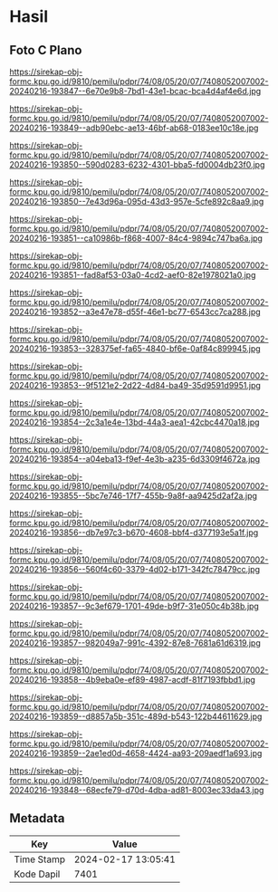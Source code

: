 # Hasil

## Foto C Plano

https://sirekap-obj-formc.kpu.go.id/9810/pemilu/pdpr/74/08/05/20/07/7408052007002-20240216-193847--6e70e9b8-7bd1-43e1-bcac-bca4d4af4e6d.jpg

https://sirekap-obj-formc.kpu.go.id/9810/pemilu/pdpr/74/08/05/20/07/7408052007002-20240216-193849--adb90ebc-ae13-46bf-ab68-0183ee10c18e.jpg

https://sirekap-obj-formc.kpu.go.id/9810/pemilu/pdpr/74/08/05/20/07/7408052007002-20240216-193850--590d0283-6232-4301-bba5-fd0004db23f0.jpg

https://sirekap-obj-formc.kpu.go.id/9810/pemilu/pdpr/74/08/05/20/07/7408052007002-20240216-193850--7e43d96a-095d-43d3-957e-5cfe892c8aa9.jpg

https://sirekap-obj-formc.kpu.go.id/9810/pemilu/pdpr/74/08/05/20/07/7408052007002-20240216-193851--ca10986b-f868-4007-84c4-9894c747ba6a.jpg

https://sirekap-obj-formc.kpu.go.id/9810/pemilu/pdpr/74/08/05/20/07/7408052007002-20240216-193851--fad8af53-03a0-4cd2-aef0-82e1978021a0.jpg

https://sirekap-obj-formc.kpu.go.id/9810/pemilu/pdpr/74/08/05/20/07/7408052007002-20240216-193852--a3e47e78-d55f-46e1-bc77-6543cc7ca288.jpg

https://sirekap-obj-formc.kpu.go.id/9810/pemilu/pdpr/74/08/05/20/07/7408052007002-20240216-193853--328375ef-fa65-4840-bf6e-0af84c899945.jpg

https://sirekap-obj-formc.kpu.go.id/9810/pemilu/pdpr/74/08/05/20/07/7408052007002-20240216-193853--9f5121e2-2d22-4d84-ba49-35d9591d9951.jpg

https://sirekap-obj-formc.kpu.go.id/9810/pemilu/pdpr/74/08/05/20/07/7408052007002-20240216-193854--2c3a1e4e-13bd-44a3-aea1-42cbc4470a18.jpg

https://sirekap-obj-formc.kpu.go.id/9810/pemilu/pdpr/74/08/05/20/07/7408052007002-20240216-193854--a04eba13-f9ef-4e3b-a235-6d3309f4672a.jpg

https://sirekap-obj-formc.kpu.go.id/9810/pemilu/pdpr/74/08/05/20/07/7408052007002-20240216-193855--5bc7e746-17f7-455b-9a8f-aa9425d2af2a.jpg

https://sirekap-obj-formc.kpu.go.id/9810/pemilu/pdpr/74/08/05/20/07/7408052007002-20240216-193856--db7e97c3-b670-4608-bbf4-d377193e5a1f.jpg

https://sirekap-obj-formc.kpu.go.id/9810/pemilu/pdpr/74/08/05/20/07/7408052007002-20240216-193856--560f4c60-3379-4d02-b171-342fc78479cc.jpg

https://sirekap-obj-formc.kpu.go.id/9810/pemilu/pdpr/74/08/05/20/07/7408052007002-20240216-193857--9c3ef679-1701-49de-b9f7-31e050c4b38b.jpg

https://sirekap-obj-formc.kpu.go.id/9810/pemilu/pdpr/74/08/05/20/07/7408052007002-20240216-193857--982049a7-991c-4392-87e8-7681a61d6319.jpg

https://sirekap-obj-formc.kpu.go.id/9810/pemilu/pdpr/74/08/05/20/07/7408052007002-20240216-193858--4b9eba0e-ef89-4987-acdf-81f7193fbbd1.jpg

https://sirekap-obj-formc.kpu.go.id/9810/pemilu/pdpr/74/08/05/20/07/7408052007002-20240216-193859--d8857a5b-351c-489d-b543-122b44611629.jpg

https://sirekap-obj-formc.kpu.go.id/9810/pemilu/pdpr/74/08/05/20/07/7408052007002-20240216-193859--2ae1ed0d-4658-4424-aa93-209aedf1a693.jpg

https://sirekap-obj-formc.kpu.go.id/9810/pemilu/pdpr/74/08/05/20/07/7408052007002-20240216-193848--68ecfe79-d70d-4dba-ad81-8003ec33da43.jpg


## Metadata

| Key        | Value               |
| ---------- | ------------------- |
| Time Stamp | 2024-02-17 13:05:41 |
| Kode Dapil | 7401                |



